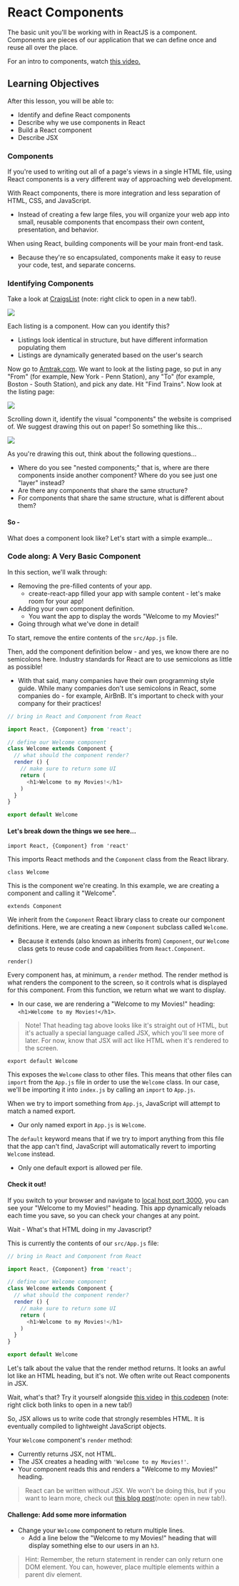 # React Components

The basic unit you'll be working with in ReactJS is a component. Components are
pieces of our application that we can define once and reuse all over the place.

For an intro to components, watch [this video.](https://generalassembly.wistia.com/medias/h64z7lp1ir)

## Learning Objectives

After this lesson, you will be able to:

-   Identify and define React components
-   Describe why we use components in React
-   Build a React component
-   Describe JSX

### Components

If you're used to writing out all of a page's views in a single HTML file, using
React components is a very different way of approaching web development.

With React components, there is more integration and less separation of HTML,
CSS, and JavaScript.

-   Instead of creating a few large files, you will organize your web app into
  small, reusable components that encompass their own content, presentation,
  and behavior.

When using React, building components will be your main front-end task.

-   Because they're so encapsulated, components make it easy to reuse your code, test, and separate concerns.

### Identifying Components

Take a look at [CraigsList](https://boston.craigslist.org/search/aap) (note:
right click to open in a new tab!).

![](https://i.imgur.com/KyGkUDI.jpg)

Each listing is a component. How can you identify this?

-   Listings look identical in structure, but have different information    populating them
-   Listings are dynamically generated based on the user's search

Now go to [Amtrak.com](https://www.amtrak.com/home). We want to look at the
listing page, so put in any "From" (for example, New
York - Penn Station), any "To" (for example, Boston - South Station), and pick
any date. Hit "Find Trains". Now look at the listing page:

![](https://i.imgur.com/p8twGTj.png)

Scrolling down it, identify the visual "components" the website is comprised
of. We suggest drawing this out on paper! So something like this...

![](https://i.imgur.com/APxsAMF.png)

As you're drawing this out, think about the following questions...

-   Where do you see "nested components;" that is, where are there components inside another component? Where do you see just one "layer" instead?
-   Are there any components that share the same structure?
-   For components that share the same structure, what is different about them?

#### So -

What does a component look like? Let's start with a simple example...

### Code along: A Very Basic Component

In this section, we'll walk through:

-   Removing the pre-filled contents of your app.
    -   create-react-app filled your app with sample content - let's make room for your app!
-   Adding your own component definition.
    -   You want the app to display the words "Welcome to my Movies!"
-   Going through what we've done in detail!

To start, remove the entire contents of the `src/App.js` file.

Then, add the component definition below - and yes, we know there are no
semicolons here. Industry standards for React are to use semicolons as little
as possible!

-   With that said, many companies have their own programming style guide. While many companies don't use semicolons in React, some companies do - for example, AirBnB. It's important to check with your company for their practices!

```js
// bring in React and Component from React

import React, {Component} from 'react';

// define our Welcome component
class Welcome extends Component {
  // what should the component render?
  render () {
    // make sure to return some UI
    return (
      <h1>Welcome to my Movies!</h1>
    )
  }
}

export default Welcome
```

#### Let's break down the things we see here...

`import React, {Component} from 'react'`

This imports React methods and the `Component` class from the React library.

`class Welcome`

This is the component we're creating. In this example, we are creating a
component and calling it "Welcome".

`extends Component`

We inherit from the `Component` React library class to create our component
definitions. Here, we are creating a new `Component` subclass called `Welcome`.

-   Because it extends (also known as inherits from) `Component`, our `Welcome` class gets to reuse code and capabilities from `React.Component`.

`render()`

Every component has, at minimum, a `render` method. The render method is what
renders the component to the screen, so it controls what is displayed for this
component. From this function, we return what we want to display.

-   In our case, we are rendering a "Welcome to my Movies!" heading: `<h1>Welcome to my Movies!</h1>`.

> Note! That heading tag above looks like it's straight out of HTML, but it's
> actually a special language called JSX, which you'll see more of later.
> For now, know that JSX will act like HTML when it's rendered to the screen.

`export default Welcome`

This exposes the `Welcome` class to other files. This means that other files can
`import` from the `App.js` file in order to use the `Welcome` class. In our
case, we'll be importing it into `index.js` by calling an `import` to `App.js`.

When we try to import something from `App.js`, JavaScript will attempt to match
a named export.

-   Our only named export in `App.js` is `Welcome`.

The `default` keyword means that if we try to import anything from this file
that the app can't find, JavaScript will automatically revert to importing
`Welcome` instead.

-   Only one default export is allowed per file.

#### Check it out!

If you switch to your browser and navigate to [local host port 3000](http://localhost:3000), you can
see your "Welcome to my Movies!" heading. This app dynamically reloads each
time you save, so you can check your changes at any point.

Wait - What's that HTML doing in my Javascript?

This is currently the contents of our `src/App.js` file:

```js
// bring in React and Component from React

import React, {Component} from 'react';

// define our Welcome component
class Welcome extends Component {
  // what should the component render?
  render () {
    // make sure to return some UI
    return (
      <h1>Welcome to my Movies!</h1>
    )
  }
}

export default Welcome
```

Let's talk about the value that the render method returns. It looks an awful
lot like an HTML heading, but it's not. We often write out React components in
JSX.

Wait, what's that? Try it yourself alongside [this video](https://generalassembly.wistia.com/medias/dcps4dqziy) in [this codepen](https://codepen.io/susir/pen/wJPoBw) (note:
right click both links to open in a new tab!)

So, JSX allows us to write code that strongly resembles HTML. It is eventually
compiled to lightweight JavaScript objects.

Your `Welcome` component's `render` method:

-   Currently returns JSX, not HTML.
-   The JSX creates a heading with `'Welcome to my Movies!'`.
-   Your component reads this and renders a "Welcome to my Movies!" heading.

> React can be written without JSX. We won't be doing this, but if you want to
> learn more, check out [this blog post](http://jamesknelson.com/learn-raw-react-no-jsx-flux-es6-webpack/)(note: open in new tab!).

#### Challenge: Add some more information

-   Change your `Welcome` component to return multiple lines.
    -   Add a line below the "Welcome to my Movies!" heading that will display something else to our users in an `h3`.

> Hint: Remember, the return statement in render can only return one DOM
> element. You can, however, place multiple elements within a parent div
> element.
